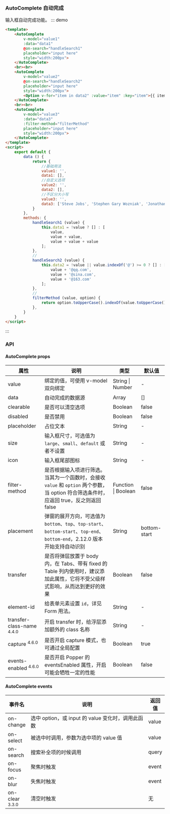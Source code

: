 ### AutoComplete 自动完成
输入框自动完成功能。
::: demo  
```html
<template>
    <AutoComplete
        v-model="value1"
        :data="data1"
        @on-search="handleSearch1"
        placeholder="input here"
        style="width:200px">
    </AutoComplete>
    <br><br>
    <AutoComplete
        v-model="value2"
        @on-search="handleSearch2"
        placeholder="input here"
        style="width:200px">
        <Option v-for="item in data2" :value="item" :key="item">{{ item }}</Option>
    </AutoComplete>
    <br><br>
    <AutoComplete
        v-model="value3"
        :data="data3"
        :filter-method="filterMethod"
        placeholder="input here"
        style="width:200px">
    </AutoComplete>
</template>
<script>
    export default {
        data () {
            return {
                //基础用法
                value1: '',
                data1: [],
                //自定义选项
                value2: '', 
                data2: [],
                //不区分大小写
                value3: '',
                data3: ['Steve Jobs', 'Stephen Gary Wozniak', 'Jonathan Paul Ive'],
            }
        },
        methods: {
            handleSearch1 (value) {
                this.data1 = !value ? [] : [
                    value,
                    value + value,
                    value + value + value
                ];
            },
            //
            handleSearch2 (value) {
                this.data2 = !value || value.indexOf('@') >= 0 ? [] : [
                    value + '@qq.com',
                    value + '@sina.com',
                    value + '@163.com'
                ];
            },
            //
            filterMethod (value, option) {
                return option.toUpperCase().indexOf(value.toUpperCase()) !== -1;
            },
        }
    }
</script>
```
:::
### API
#### AutoComplete props
<table>
  <thead>
    <tr>
      <th>属性</th>
      <th>说明</th>
      <th>类型</th>
      <th>默认值</th>
    </tr>
  </thead>
  <tbody>
    <tr>
      <td>value</td>
      <td>绑定的值，可使用 v-model 双向绑定</td>
      <td>String | Number</td>
      <td>-</td>
    </tr>
    <tr>
      <td>data</td>
      <td>自动完成的数据源</td>
      <td>Array</td>
      <td>[]</td>
    </tr>
    <tr>
      <td>clearable</td>
      <td>是否可以清空选项</td>
      <td>Boolean</td>
      <td>false</td>
    </tr>
    <tr>
      <td>disabled</td>
      <td>是否禁用</td>
      <td>Boolean</td>
      <td>false</td>
    </tr>
    <tr>
      <td>placeholder</td>
      <td>占位文本</td>
      <td>String</td>
      <td>-</td>
    </tr>
    <tr>
      <td>size</td>
      <td>输入框尺寸，可选值为 <code>large</code>、<code>small</code>、<code>default</code> 或者不设置</td>
      <td>String</td>
      <td>-</td>
    </tr>
    <tr>
      <td>icon</td>
      <td>输入框尾部图标</td>
      <td>String</td>
      <td>-</td>
    </tr>
    <tr>
      <td>filter-method</td>
      <td>是否根据输入项进行筛选。当其为一个函数时，会接收 <code>value</code> 和 <code>option</code> 两个参数，当 option 符合筛选条件时，应返回 true，反之则返回 false</td>
      <td>Function | Boolean</td>
      <td>false</td>
    </tr>
    <tr>
      <td>placement</td>
      <td>弹窗的展开方向，可选值为 <code>bottom</code>、<code>top</code>、<code>top-start</code>、<code>bottom-start</code>、<code>top-end</code>、<code>bottom-end</code>，2.12.0 版本开始支持自动识别</td>
      <td>String</td>
      <td>bottom-start</td>
    </tr>
    <tr>
      <td>transfer</td>
      <td>是否将弹层放置于 body 内，在 Tabs、带有 fixed 的 Table 列内使用时，建议添加此属性，它将不受父级样式影响，从而达到更好的效果</td>
      <td>Boolean</td>
      <td>false</td>
    </tr>
    <tr>
      <td>element-id</td>
      <td>给表单元素设置 <code>id</code>，详见 Form 用法。</td>
      <td>String</td>
      <td>-</td>
    </tr>
    <tr>
      <td>transfer-class-name <span class="ivu-badge"> <sup class="ivu-badge-count ivu-badge-count-alone">4.4.0</sup></span></td>
      <td>开启 transfer 时，给浮层添加额外的 class 名称</td>
      <td>String</td>
      <td>-</td>
    </tr>
    <tr>
      <td>capture <span class="ivu-badge"> <sup class="ivu-badge-count ivu-badge-count-alone">4.6.0</sup></span></td>
      <td>是否开启 capture 模式，也可通过全局配置</td>
      <td>Boolean</td>
      <td>true</td>
    </tr>
    <tr>
      <td>events-enabled <span class="ivu-badge"> <sup class="ivu-badge-count ivu-badge-count-alone">4.6.0</sup></span></td>
      <td>是否开启 Popper 的 eventsEnabled 属性，开启可能会牺牲一定的性能</td>
      <td>Boolean</td>
      <td>false</td>
    </tr>
  </tbody>
</table>

#### AutoComplete events
<table>
  <thead>
    <tr>
      <th>事件名</th>
      <th style="width: 540px">说明</th>
      <th>返回值</th>
    </tr>
  </thead>
  <tbody>
    <tr>
      <td>on-change</td>
      <td>选中 option，或 input 的 value 变化时，调用此函数</td>
      <td>value</td>
    </tr>
    <tr>
      <td>on-select</td>
      <td>被选中时调用，参数为选中项的 value 值</td>
      <td>value</td>
    </tr>
    <tr>
      <td>on-search</td>
      <td>搜索补全项的时候调用</td>
      <td>query</td>
    </tr>
    <tr>
      <td>on-focus</td>
      <td>聚焦时触发</td>
      <td>event</td>
    </tr>
    <tr>
      <td>on-blur</td>
      <td>失焦时触发</td>
      <td>event</td>
    </tr>
    <tr>
      <td>on-clear <span class="ivu-badge"> <sup class="ivu-badge-count ivu-badge-count-alone">3.3.0</sup></span></td>
      <td>清空时触发</td>
      <td>无</td>
    </tr>
  </tbody>
</table>